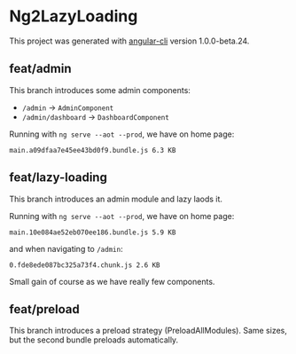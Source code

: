 # Ng2LazyLoading

This project was generated with [angular-cli](https://github.com/angular/angular-cli) version 1.0.0-beta.24.

## feat/admin

This branch introduces some admin components:

- `/admin` -> `AdminComponent`
- `/admin/dashboard` -> `DashboardComponent`

Running with `ng serve --aot --prod`, we have on home page:

    main.a09dfaa7e45ee43bd0f9.bundle.js	6.3 KB

## feat/lazy-loading

This branch introduces an admin module and lazy laods it.

Running with `ng serve --aot --prod`, we have on home page:

    main.10e084ae52eb070ee186.bundle.js	5.9 KB

and when navigating to `/admin`:

    0.fde8ede087bc325a73f4.chunk.js	2.6 KB

Small gain of course as we have really few components.

## feat/preload

This branch introduces a preload strategy (PreloadAllModules).
Same sizes, but the second bundle preloads automatically.
